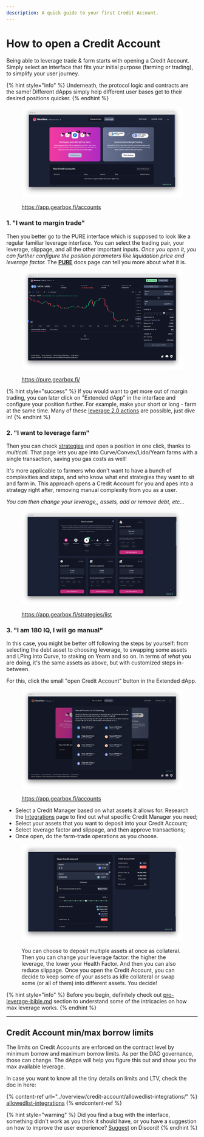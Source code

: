 ```yaml
---
description: A quick guide to your first Credit Account.
---
```


# How to open a Credit Account

Being able to leverage trade & farm starts with opening a Credit Account. Simply select an interface that fits your initial purpose (farming or trading), to simplify your user journey.

{% hint style="info" %}
Underneath, the protocol logic and contracts are the same! Different dApps simply help different user bases get to their desired positions quicker.
{% endhint %}

<figure><img src="../.gitbook/assets/gearbox dapp leverage interface.png" alt=""><figcaption><p><a href="https://app.gearbox.fi/accounts">https://app.gearbox.fi/accounts</a></p></figcaption></figure>

### 1. "I want to margin trade"&#x20;

Then you better go to the PURE interface which is supposed to look like a regular familiar leverage interface. You can select the trading pair, your leverage, slippage, and all the other important inputs. _Once you open it, you can further configure the position parameters like liquidation price and leverage factor._ The [**PURE**](margin-trading-pure.md) docs page can tell you more about what it is.

<figure><img src="../.gitbook/assets/gearbox pure margin trading (1).png" alt=""><figcaption><p><a href="https://pure.gearbox.fi/">https://pure.gearbox.fi/</a></p></figcaption></figure>

{% hint style="success" %}
If you would want to get more out of margin trading, you can later click on "Extended dApp" in the interface and configure your position further. For example, make your short or long - farm at the same time. Many of these [leverage 2.0 actions](../what-can-you-do-with-leverage-2.0.md) are possible, just dive in!
{% endhint %}

### 2. "I want to leverage farm"&#x20;

Then you can check [strategies](strategies/ "mention") and open a position in one click, thanks to _multicall_. That page lets you ape into Curve/Convex/Lido/Yearn farms with a single transaction, saving you gas costs as well!

It's more applicable to farmers who don't want to have a bunch of complexities and steps, and who know what end strategies they want to sit and farm in. This approach opens a Credit Account for you and apes into a strategy right after, removing manual complexity from you as a user.

_You can then change your leverage,, assets, add or remove debt, etc..._

<figure><img src="../.gitbook/assets/gearbox leverage farming multicall.png" alt=""><figcaption><p><a href="https://app.gearbox.fi/strategies/list">https://app.gearbox.fi/strategies/list</a></p></figcaption></figure>

### 3. "I am 180 IQ, I will go manual"&#x20;

In this case, you might be better off following the steps by yourself: from selecting the debt asset to choosing leverage, to swapping some assets and LPing into Curve, to staking on Yearn and so on. In terms of _what_ you are doing, it's the same assets as above, but with customized steps in-between.

For this, click the small "open Credit Account" button in the Extended dApp.

<figure><img src="../.gitbook/assets/gearbox manual credit account open.png" alt=""><figcaption><p><a href="https://app.gearbox.fi/accounts">https://app.gearbox.fi/accounts</a></p></figcaption></figure>

* Select a Credit Manager based on what assets it allows for. Research the [Integrations](../overview/credit-account/allowedlist-integrations/) page to find out what specific Credit Manager you need;
* Select your assets that you want to deposit into your Credit Account;
* Select leverage factor and slippage, and then approve transactions;
* Once open, do the farm-trade operations as you choose.

<figure><img src="../.gitbook/assets/gearbox manual credit account opening.png" alt=""><figcaption><p>You can choose to deposit multiple assets at once as collateral. Then you can change your leverage factor: the higher the leverage, the lower your Health Factor. And then you can also reduce slippage. Once you open the Credit Account, you can decide to keep some of your assets as idle collateral or swap some (or all of them) into different assets. You decide!</p></figcaption></figure>

{% hint style="info" %}
Before you begin, definitely check out [pro-leverage-bible.md](pro-leverage-bible.md "mention") section to understand some of the intricacies on how max leverage works.
{% endhint %}

***

## Credit Account min/max borrow limits

The limits on Credit Accounts are enforced on the contract level by minimum borrow and maximum borrow limits. As per the DAO governance, those can change. The dApps will help you figure this out and show you the max available leverage.

In case you want to know all the tiny details on limits and LTV, check the doc in here:

{% content-ref url="../overview/credit-account/allowedlist-integrations/" %}
[allowedlist-integrations](../overview/credit-account/allowedlist-integrations/)
{% endcontent-ref %}

{% hint style="warning" %}
Did you find a bug with the interface, something didn't work as you think it should have, or you have a suggestion on how to improve the user experience? [Suggest](https://discord.gg/hF3QvX2vgt) on Discord!
{% endhint %}
